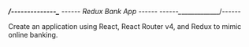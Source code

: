 ______/--------------\______
------ Redux Bank App ------
------\______________/------

Create an application using React, React Router v4, and Redux to mimic online banking.